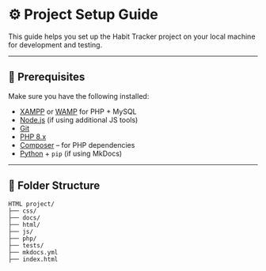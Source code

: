 # ⚙️ Project Setup Guide

This guide helps you set up the Habit Tracker project on your local machine for development and testing.

---

## 🧰 Prerequisites

Make sure you have the following installed:

- [XAMPP](https://www.apachefriends.org/index.html) or [WAMP](https://www.wampserver.com/) for PHP + MySQL
- [Node.js](https://nodejs.org/) (if using additional JS tools)
- [Git](https://git-scm.com/)
- [PHP 8.x](https://www.php.net/)
- [Composer](https://getcomposer.org/) – for PHP dependencies
- [Python](https://www.python.org/) + `pip` (if using MkDocs)

---

## 📁 Folder Structure

```plaintext
HTML project/
├── css/
├── docs/
├── html/
├── js/
├── php/
├── tests/
├── mkdocs.yml
├── index.html
